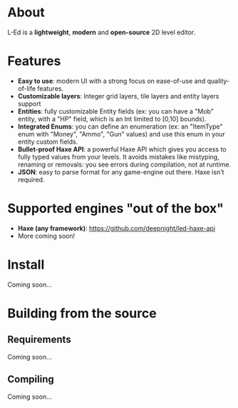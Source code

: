 # About

L-Ed is a **lightweight**, **modern** and **open-source** 2D level editor.

# Features

 - **Easy to use**: modern UI with a strong focus on ease-of-use and quality-of-life features.
 - **Customizable layers**: Integer grid layers, tile layers and entity layers support
 - **Entities**: fully customizable Entity fields (ex: you can have a "Mob" entity, with a "HP" field, which is an Int limited to [0,10] bounds).
 - **Integrated Enums**: you can define an enumeration (ex: an "ItemType" enum with "Money", "Ammo", "Gun" values) and use this enum in your entity custom fields.
 - **Bullet-proof Haxe API**: a powerful Haxe API which gives you access to fully typed values from your levels. It avoids mistakes like mistyping, renaming or removals: you see errors during compilation, not at runtime.
 - **JSON**: easy to parse format for any game-engine out there. Haxe isn't required.

# Supported engines "out of the box"

 - **Haxe (any framework)**: https://github.com/deepnight/led-haxe-api
 - More coming soon!

# Install

Coming soon...

# Building from the source

## Requirements

Coming soon...

## Compiling

Coming soon...
